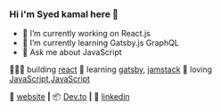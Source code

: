 ### Hi i'm Syed kamal here 👋

- 🔭 I’m currently working on React.js
- 🌱 I’m currently learning Gatsby.js GraphQL 
- 💬 Ask me about JavaScript

👨🏼‍💻 building [react][react]
🧠 learning  [gatsby][gatsby], [jamstack][jamstack] 
💜 loving [JavaScript],[JavaScript] 

🏡 [website][website] **|** 
📦 [Dev.to][Dev.to] **|** 
👔 [linkedin][linkedin]


[react]: http://reactjs.org
[gatsby]: https://gatsbyjs.org
[jamstack]: https://jamstack.org
[website]: https://syedkamal3262.github.io/
[linkedin]: https://linkedin.com/in/syedkamal3262
[Dev.to]: https://dev.to/syedkamal3262
[JavaScript]: https://developer.mozilla.org/en-US/docs/Web/JavaScript
